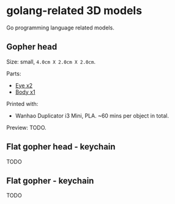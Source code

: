 # golang-related 3D models

Go programming language related models.

## Gopher head

Size: small, `4.0cm X 2.0cm X 2.0cm`.

Parts:
* [Eye x2](https://drive.google.com/file/d/1UUwAPYxwcrL8w3Q1-QqPS6OizysDTTcJ/view)
* [Body x1](https://drive.google.com/file/d/1s2fa_Gacmux-4AD63N-I0JKKuHqtww9g/view)

Printed with:
* Wanhao Duplicator i3 Mini, PLA. ~60 mins per object in total.

Preview: TODO.

## Flat gopher head - keychain

TODO

## Flat gopher - keychain

TODO
